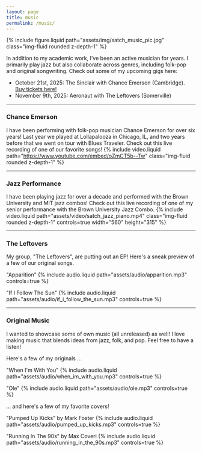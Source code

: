 ```yaml
---
layout: page
title: music
permalink: /music/
---
```


<div class="row">
  <div class="col-sm-4">
    {% include figure.liquid path="assets/img/satch_music_pic.jpg" class="img-fluid rounded z-depth-1" %}
  </div>
  <div class="col-sm-8">
    <p>In addition to my academic work, I’ve been an active musician for years. I primarily play jazz but also collaborate across genres, including folk-pop and original songwriting. Check out some of my upcoming gigs here:</p>
    <ul>
      <li>October 21st, 2025: The Sinclair with Chance Emerson (Cambridge). <a href="https://www.bandsintown.com/e/1036262687?app_id=supertape_f8c3f1a149aaaa4bbd96c837182b1e3e&came_from=706&utm_medium=api&utm_source=public_api&utm_campaign=event" target="_blank">Buy tickets here!</a></li>
      <li>November 9th, 2025: Aeronaut with The Leftovers (Somerville)</li>
    </ul>
  </div>
</div>

---

### Chance Emerson

I have been performing with folk-pop musician Chance Emerson for over six years! Last year we played at Lollapalooza in Chicago, IL, and two years before that we went on tour with Blues Traveler. Check out this live recording of one of our favorite songs! {% include video.liquid path="https://www.youtube.com/embed/oZmCT5b--Tw" class="img-fluid rounded z-depth-1" %}

---

### Jazz Performance

I have been playing jazz for over a decade and performed with the Brown University and MIT jazz combos! Check out this live recording of one of my senior performance with the Brown University Jazz Combo. {% include video.liquid path="assets/video/satch_jazz_piano.mp4" class="img-fluid rounded z-depth-1" controls=true width="560" height="315" %}

---

### The Leftovers

My group, "The Leftovers", are putting out an EP! Here's a sneak preview of a few of our original songs.

"Apparition" {% include audio.liquid path="assets/audio/apparition.mp3" controls=true %}

"If I Follow The Sun" {% include audio.liquid path="assets/audio/if_i_follow_the_sun.mp3" controls=true %}

---

### Original Music

I wanted to showcase some of own  music (all unreleased) as well! I love making music that blends ideas from jazz, folk, and pop. Feel free to have a listen!

Here's a few of my originals ...

"When I'm With You" {% include audio.liquid path="assets/audio/when_im_with_you.mp3" controls=true %}

"Ole" {% include audio.liquid path="assets/audio/ole.mp3" controls=true %}

... and here's a few of my favorite covers!

"Pumped Up Kicks" by Mark Foster
{% include audio.liquid path="assets/audio/pumped_up_kicks.mp3" controls=true %}

"Running In The 90s" by Max Coveri {% include audio.liquid path="assets/audio/running_in_the_90s.mp3" controls=true %}